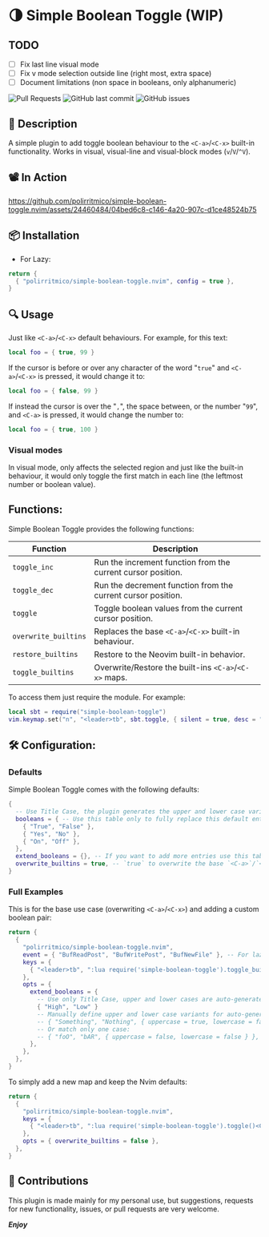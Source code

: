 # 🌗 Simple Boolean Toggle (WIP)

## TODO

- [ ] Fix last line visual mode
- [ ] Fix v mode selection outside line (right most, extra space)
- [ ] Document limitations (non space in booleans, only alphanumeric)

<!-- panvimdoc-ignore-start -->

![Pull Requests](https://img.shields.io/badge/Pull_Requests-Welcome-a4e400?style=flat-square)
![GitHub last commit](https://img.shields.io/github/last-commit/polirritmico/simple-boolean-toggle.nvim/main?style=flat-square&color=62d8f1)
![GitHub issues](https://img.shields.io/github/issues/polirritmico/simple-boolean-toggle.nvim?style=flat-square&color=fc1a70)

<!-- panvimdoc-ignore-end -->

## 🐧 Description

A simple plugin to add toggle boolean behaviour to the `<C-a>`/`<C-x>` built-in
functionality. Works in visual, visual-line and visual-block modes
(`v`/`V`/`^V`).

<!-- panvimdoc-ignore-start -->

## 📽 In Action

https://github.com/polirritmico/simple-boolean-toggle.nvim/assets/24460484/04bed6c8-c146-4a20-907c-d1ce48524b75

<!-- panvimdoc-ignore-end -->

## 📦 Installation

- For Lazy:

```lua
return {
  { "polirritmico/simple-boolean-toggle.nvim", config = true },
}
```

## 🔍 Usage

Just like `<C-a>`/`<C-x>` default behaviours. For example, for this text:

```lua
local foo = { true, 99 }
```

If the cursor is before or over any character of the word "`true`" and
`<C-a>`/`<C-x>` is pressed, it would change it to:

```lua
local foo = { false, 99 }
```

If instead the cursor is over the "`,`", the space between, or the number
"`99`", and `<C-a>` is pressed, it would change the number to:

```lua
local foo = { true, 100 }
```

### Visual modes

In visual mode, only affects the selected region and just like the built-in
behaviour, it would only toggle the first match in each line (the leftmost
number or boolean value).

## Functions:

Simple Boolean Toggle provides the following functions:

| Function             | Description                                                  |
| -------------------- | ------------------------------------------------------------ |
| `toggle_inc`         | Run the increment function from the current cursor position. |
| `toggle_dec`         | Run the decrement function from the current cursor position. |
| `toggle`             | Toggle boolean values from the current cursor position.      |
| `overwrite_builtins` | Replaces the base `<C-a>`/`<C-x>` built-in behaviour.        |
| `restore_builtins`   | Restore to the Neovim built-in behavior.                     |
| `toggle_builtins`    | Overwrite/Restore the built-ins `<C-a>`/`<C-x>` maps.        |

To access them just require the module. For example:

```lua
local sbt = require("simple-boolean-toggle")
vim.keymap.set("n", "<leader>tb", sbt.toggle, { silent = true, desc = "Boolean Toggle: Toggle the boolean values from the current cursor position" })
```

## 🛠️ Configuration:

### Defaults

Simple Boolean Toggle comes with the following defaults:

```lua
{
  -- Use Title Case, the plugin generates the upper and lower case variants
  booleans = { -- Use this table only to fully replace this default entries.
    { "True", "False" },
    { "Yes", "No" },
    { "On", "Off" },
  },
  extend_booleans = {}, -- If you want to add more entries use this table to extend the list
  overwrite_builtins = true, -- `true` to overwrite the base `<C-a>`/`<C-x>` keymaps and enable numbers increase/decrease. If this is set to `false` then you would need to define custom mappings to use the plugin. Check the provided functions.
}
```

### Full Examples

This is for the base use case (overwriting `<C-a>`/`<C-x>`) and adding a custom
boolean pair:

```lua
return {
  {
    "polirritmico/simple-boolean-toggle.nvim",
    event = { "BufReadPost", "BufWritePost", "BufNewFile" }, -- For lazy loading
    keys = {
      { "<leader>tb", ":lua require('simple-boolean-toggle').toggle_builtins()<Cr>", desc = "Boolean Toggle: On/Off" },
    },
    opts = {
      extend_booleans = {
        -- Use only Title Case, upper and lower cases are auto-generated
        { "High", "Low" }
        -- Manually define upper and lower case variants for auto-generation
        -- { "Something", "Nothing", { uppercase = true, lowercase = false } },
        -- Or match only one case:
        -- { "foO", "bAR", { uppercase = false, lowercase = false } },
      },
    },
  },
}
```

To simply add a new map and keep the Nvim defaults:

```lua
return {
  {
    "polirritmico/simple-boolean-toggle.nvim",
    keys = {
      { "<leader>tb", ":lua require('simple-boolean-toggle').toggle()<Cr>", desc = "Boolean Toggle: Change the next matching boolean string." },
    },
    opts = { overwrite_builtins = false },
  },
}
```

## 🌱 Contributions

This plugin is made mainly for my personal use, but suggestions, requests for
new functionality, issues, or pull requests are very welcome.

**_Enjoy_**
